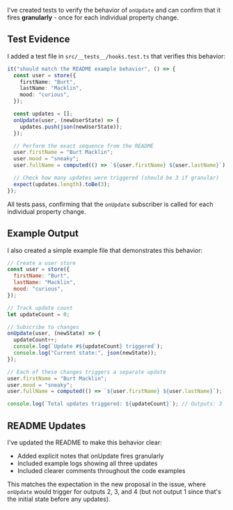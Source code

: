 I've created tests to verify the behavior of `onUpdate` and can confirm that it fires **granularly** - once for each individual property change.

## Test Evidence

I added a test file in `src/__tests__/hooks.test.ts` that verifies this behavior:

```typescript
it("should match the README example behavior", () => {
  const user = store({
    firstName: "Burt",
    lastName: "Macklin",
    mood: "curious",
  });

  const updates = [];
  onUpdate(user, (newUserState) => {
    updates.push(json(newUserState));
  });

  // Perform the exact sequence from the README
  user.firstName = "Burt Macklin";
  user.mood = "sneaky";
  user.fullName = computed(() => `${user.firstName} ${user.lastName}`);

  // Check how many updates were triggered (should be 3 if granular)
  expect(updates.length).toBe(3);
});
```

All tests pass, confirming that the `onUpdate` subscriber is called for each individual property change.

## Example Output

I also created a simple example file that demonstrates this behavior:

```javascript
// Create a user store
const user = store({
  firstName: "Burt",
  lastName: "Macklin",
  mood: "curious",
});

// Track update count
let updateCount = 0;

// Subscribe to changes
onUpdate(user, (newState) => {
  updateCount++;
  console.log(`Update #${updateCount} triggered`);
  console.log("Current state:", json(newState));
});

// Each of these changes triggers a separate update
user.firstName = "Burt Macklin";
user.mood = "sneaky";
user.fullName = computed(() => `${user.firstName} ${user.lastName}`);

console.log(`Total updates triggered: ${updateCount}`); // Outputs: 3
```

## README Updates

I've updated the README to make this behavior clear:

- Added explicit notes that onUpdate fires granularly
- Included example logs showing all three updates
- Included clearer comments throughout the code examples

This matches the expectation in the new proposal in the issue, where `onUpdate` would trigger for outputs 2, 3, and 4 (but not output 1 since that's the initial state before any updates).
